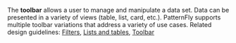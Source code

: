 The **toolbar** allows a user to manage and manipulate a data set. Data can be presented in a variety of views (table, list, card, etc.). PatternFly supports multiple toolbar variations that address a variety of use cases. Related design guidelines: [Filters](design-guidelines/usage-and-behavior/filters), [Lists and tables](design-guidelines/usage-and-behavior/lists-and-tables), [Toolbar](design-guidelines/usage-and-behavior/toolbar)
